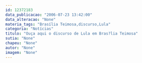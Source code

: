 ```yaml
---
id: 12372183
data_publicacao: "2006-07-23 13:42:00"
data_alteracao: "None"
materia_tags: "Brasília Teimosa,discurso,Lula"
categoria: "Notícias"
titulo: "Ouça aqui o discurso de Lula em Bras?lia Teimosa"
sutia: "None"
chapeu: "None"
autor: "None"
imagem: "None"
---
```

<p> </p>
